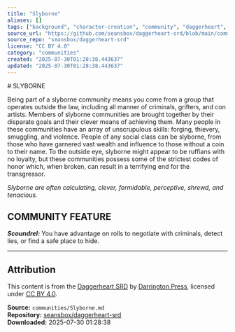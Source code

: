 ```yaml
---
title: "Slyborne"
aliases: []
tags: ["background", "character-creation", "community", "daggerheart", "reference", "social", "srd", "ttrpg"]
source_url: "https://github.com/seansbox/daggerheart-srd/blob/main/communities/Slyborne.md"
source_repo: "seansbox/daggerheart-srd"
license: "CC BY 4.0"
category: "communities"
created: "2025-07-30T01:28:38.443637"
updated: "2025-07-30T01:28:38.443637"
---
```


﻿# SLYBORNE

Being part of a slyborne community means you come from a group that operates outside the law, including all manner of criminals, grifters, and con artists. Members of slyborne communities are brought together by their disparate goals and their clever means of achieving them. Many people in these communities have an array of unscrupulous skills: forging, thievery, smuggling, and violence. People of any social class can be slyborne, from those who have garnered vast wealth and influence to those without a coin to their name. To the outside eye, slyborne might appear to be ruffians with no loyalty, but these communities possess some of the strictest codes of honor which, when broken, can result in a terrifying end for the transgressor.

*Slyborne are often calculating, clever, formidable, perceptive, shrewd, and tenacious.*

## COMMUNITY FEATURE

***Scoundrel:*** You have advantage on rolls to negotiate with criminals, detect lies, or find a safe place to hide.

---

## Attribution

This content is from the [Daggerheart SRD](https://github.com/seansbox/daggerheart-srd/blob/main/communities/Slyborne.md) by [Darrington Press](https://darringtonpress.com/), licensed under [CC BY 4.0](https://creativecommons.org/licenses/by/4.0/).

**Source:** `communities/Slyborne.md`  
**Repository:** [seansbox/daggerheart-srd](https://github.com/seansbox/daggerheart-srd)  
**Downloaded:** 2025-07-30 01:28:38

